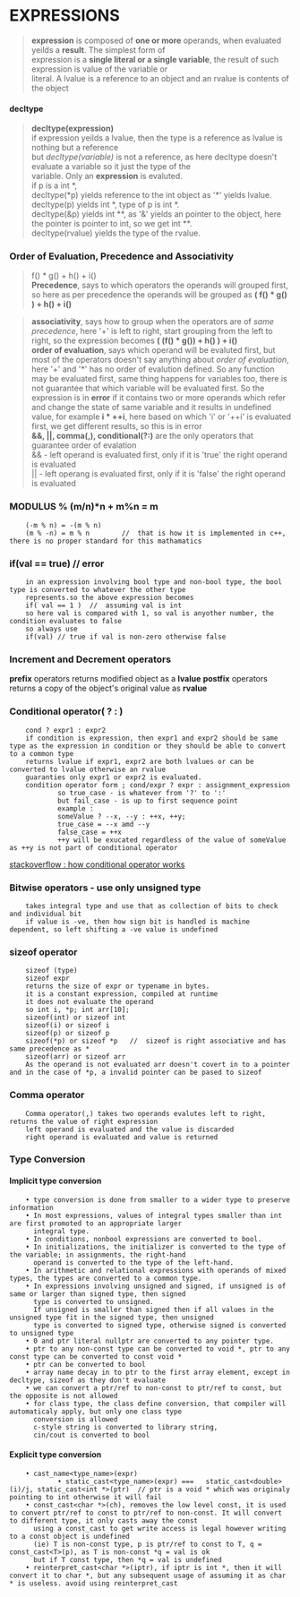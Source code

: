 # EXPRESSIONS
>   **expression** is composed of **one or more** operands, when evaluated yeilds a **result**. The simplest form of     
>   expression is a **single literal or a single variable**, the result of such expression is value of the variable or    
>   literal. A lvalue is a reference to an object and an rvalue is contents of the object     
     
####    decltype    
>   **decltype(expression)**           
>   if expression yeilds a lvalue, then the type is a reference as lvalue is nothing but a reference          
>   but *decltype(variable)* is not a reference, as here decltype doesn't evaluate a variable so it just the type of the  
>   variable. Only an **expression** is evaluted.     
>   if p is a int \*,      
        decltype(*p) yields reference to the int object as '\*' yields lvalue.       
        decltype(p) yields int *, type of p is int *.          
        decltype(&p) yields int **, as '&' yields an pointer to the object, here the pointer is pointer to int, so we get
        int **.    
>   decltype(rvalue) yields the type of the rvalue.      

### Order of Evaluation, Precedence and Associativity    
>   f() * g() + h() + i()      
>   **Precedence**, says to which operators the operands will grouped first, so here as per precedence the operands will be grouped as **( f() * g() ) + h() + i()**    

>   **associativity**, says how to group when the operators are of *same precedence*, here '+' is left to right, start grouping from the left to right, so the expression becomes **( (f() * g()) + h() ) + i()**     
>   **order of evaluation**, says which operand will be evaluted first, but most of the operators doesn't say anything about *order of evaluation*, here '+' and '*' has no order of evalution defined. So any function may be evaluated first, same thing happens for variables too, there is not guarantee that which variable will be evaluated first. So the expression is in **error** if it contains two or more operands which refer and change the state of same variable and it results in undefined value, for example **i \* ++i**, here based on which 'i' or '++i' is evaluated first, we get different results, so this is in error      
>  **&&, ||, comma(,), conditional(?:)** are the only operators that guarantee order of evalation      
        && - left operand is evaluated first, only if it is 'true' the right operand is evaluated      
        || - left operang is evaluated first, only if it is 'false' the right operand is evaluated     

### MODULUS %   (m/n)*n + m%n = m
        (-m % n) = -(m % n)
        (m % -n) = m % n        //  that is how it is implemented in c++, there is no proper standard for this mathamatics
        
### if(val == true)     // error
        in an expression involving bool type and non-bool type, the bool type is converted to whatever the other type 
        represents.so the above expression becomes
        if( val == 1 )  //  assuming val is int
        so here val is compared with 1, so val is anyother number, the condition evaluates to false
        so always use 
        if(val) // true if val is non-zero otherwise false

### Increment and Decrement operators
**prefix** operators returns modified object as a **lvalue**
**postfix** operators returns a copy of the object's original value as **rvalue**

### Conditional operator( ? : ) 
        cond ? expr1 : expr2   
        if condition is expression, then expr1 and expr2 should be same type as the expression in condition or they should be able to convert to a common type
        returns lvalue if expr1, expr2 are both lvalues or can be converted to lvalue otherwise an rvalue
        guaranties only expr1 or expr2 is evaluated.
        condition operator form ; cond/expr ? expr : assignment_expression
                so true_case - is whatever from '?' to ':' 
                but fail_case - is up to first sequence point
                example : 
                someValue ? --x, --y : ++x, ++y;
                true_case = --x amd --y
                false_case = ++x
                ++y will be exucated regardless of the value of someValue as ++y is not part of conditional operator
[stackoverflow : how conditional operator works](https://stackoverflow.com/a/47539293/22415216)  
### Bitwise operators - use only unsigned type
        takes integral type and use that as collection of bits to check and individual bit
        if value is -ve, then how sign bit is handled is machine dependent, so left shifting a -ve value is undefined

### sizeof operator 
        sizeof (type)
        sizeof expr
        returns the size of expr or typename in bytes. 
        it is a constant expression, compiled at runtime
        it does not evaluate the operand
        so int i, *p; int arr[10];
        sizeof(int) or sizeof int
        sizeof(i) or sizeof i
        sizeof(p) or sizeof p
        sizeof(*p) or sizeof *p   //  sizeof is right associative and has same precedence as *
        sizeof(arr) or sizeof arr
        As the operand is not evaluated arr doesn't covert in to a pointer and in the case of *p, a invalid pointer can be pased to sizeof

### Comma operator
        Comma operator(,) takes two operands evalutes left to right, returns the value of right expression 
        left operand is evaluated and the value is discarded
        right operand is evaluated and value is returned    

### Type Conversion
#### Implicit type conversion
        • type conversion is done from smaller to a wider type to preserve information
        • In most expressions, values of integral types smaller than int are first promoted to an appropriate larger      
          integral type.
        • In conditions, nonbool expressions are converted to bool.
        • In initializations, the initializer is converted to the type of the variable; in assignments, the right-hand 
          operand is converted to the type of the left-hand.
        • In arithmetic and relational expressions with operands of mixed types, the types are converted to a common type.
        • In expressions involving unsigned and signed, if unsigned is of same or larger than signed type, then signed 
          type is converted to unsigned. 
          If unsigned is smaller than signed then if all values in the unsigned type fit in the signed type, then unsigned
          type is converted to signed type, otherwise signed is converted to unsigned type
        • 0 and ptr literal nullptr are converted to any pointer type. 
        • ptr to any non-const type can be converted to void *, ptr to any const type can be converted to const void *
        • ptr can be converted to bool       
        • array name decay in to ptr to the first array element, except in decltype, sizeof as they don't evaluate
        • we can convert a ptr/ref to non-const to ptr/ref to const, but the opposite is not allowed
        • for class type, the class define conversion, that compiler will automaticaly apply, but only one class type 
          conversion is allowed
          c-style string is converted to library string,
          cin/cout is converted to bool
#### Explicit type conversion
        • cast_name<type_name>(expr)
                • static_cast<type_name>(expr) ===   static_cast<double>(i)/j, static_cast<int *>(ptr)  // ptr is a void * which was originaly pointing to int otherwise it will fail
        • const_cast<char *>(ch), removes the low level const, it is used to convert ptr/ref to const to ptr/ref to non-const. It will convert to different type, it only casts away the const
          using a const_cast to get write access is legal however writing to a const object is undefined
          (ie) T is non-const type, p is ptr/ref to const to T, q = const_cast<T>(p), as T is non-const *q = val is ok
          but if T const type, then *q = val is undefined      
        • reinterpret_cast<char *>(iptr), if iptr is int *, then it will convert it to char *, but any subsequent usage of assuming it as char * is useless. avoid using reinterpret_cast
